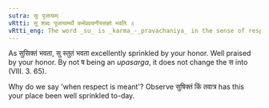 ```yaml
---
sutra: सुः पूजायाम्
vRtti: सु शब्दः पूजायामर्थे कर्मप्रवचनीयसंज्ञो भवति ॥
vRtti_eng: The word _su_ is _karma_-_pravachaniya_ in the sense of respect, (when it means 'excellently').
---
```

As सुसिक्तं भवता, सु स्तुतं भवता excellently sprinkled by your honor. Well praised by your honor. By not ष being an _upasarga_, it does not change the स into (VIII. 3. 65).

Why do we say 'when respect is meant'? Observe सुषिक्तं किं तवात्र has this your place been well sprinkled to-day.
